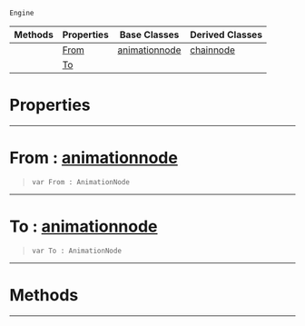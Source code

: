  `Engine`

|Methods|Properties|Base Classes|Derived Classes|
|---|---|---|---|
| |[ From](https://plasmaengine.github.io/PlasmaDocs/Plasma1/C++/code_reference/class_reference/dualblendchainnode.markdown#from-plasma-engine-documen)|[animationnode](https://plasmaengine.github.io/PlasmaDocs/Plasma1/C++/code_reference/class_reference/animationnode.markdown)|[chainnode](https://plasmaengine.github.io/PlasmaDocs/Plasma1/C++/code_reference/class_reference/chainnode.markdown)|
| |[ To](https://plasmaengine.github.io/PlasmaDocs/Plasma1/C++/code_reference/class_reference/dualblendchainnode.markdown#to-plasma-engine-documenta)| | |


 #  Properties


---  
 #  From : [animationnode](https://plasmaengine.github.io/PlasmaDocs/Plasma1/C++/code_reference/class_reference/animationnode.markdown)

> 
> ``` lang=cpp, name=Lightning
> var From : AnimationNode


---  
 #  To : [animationnode](https://plasmaengine.github.io/PlasmaDocs/Plasma1/C++/code_reference/class_reference/animationnode.markdown)

> 
> ``` lang=cpp, name=Lightning
> var To : AnimationNode


---  
 #  Methods


---  
 

 